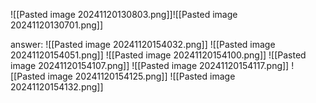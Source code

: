 ![[Pasted image 20241120130803.png]]![[Pasted image 20241120130701.png]]

answer: 
![[Pasted image 20241120154032.png]]
![[Pasted image 20241120154051.png]]
![[Pasted image 20241120154100.png]]
![[Pasted image 20241120154107.png]]
![[Pasted image 20241120154117.png]]
![[Pasted image 20241120154125.png]]
![[Pasted image 20241120154132.png]]
